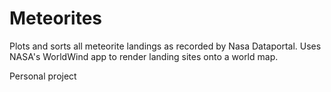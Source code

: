 # Meteorites

Plots and sorts all meteorite landings as recorded by Nasa Dataportal. Uses NASA's WorldWind app to render landing sites onto a world map.

Personal project
